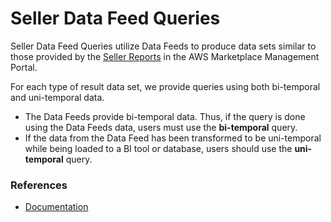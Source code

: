 # Seller Data Feed Queries

Seller Data Feed Queries utilize Data Feeds to produce data sets similar to those provided by the [Seller Reports](https://docs.aws.amazon.com/marketplace/latest/userguide/Reporting.html) in the AWS Marketplace Management Portal. 

For each type of result data set, we provide queries using both bi-temporal and uni-temporal data. 
* The Data Feeds provide bi-temporal data. Thus, if the query is done using the Data Feeds data, users must use the __bi-temporal__ query.
* If the data from the Data Feed has been transformed to be uni-temporal while being loaded to a BI tool or database, users should use the __uni-temporal__ query.

### References
* [Documentation](https://docs.aws.amazon.com/marketplace/latest/userguide/data-feed.html)



